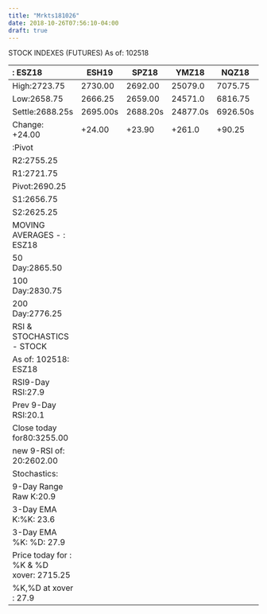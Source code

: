 ```yaml
---
title: "Mrkts181026"
date: 2018-10-26T07:56:10-04:00
draft: true
---
```


STOCK INDEXES (FUTURES)
As of: 102518

<!--more-->

|: ESZ18 | ESH19 | SPZ18 | YMZ18 | NQZ18 | NQH19 |
|:----|----|---|----|-----|-----|
High:2723.75 |2730.00 |2692.00 |25079.0 |7075.75 |7105.50 |
Low:2658.75 |2666.25 |2659.00 |24571.0 |6816.75 |6851.50 |
Settle:2688.25s|2695.00s|2688.20s|24877.0s|6926.50s|6959.25s|
Change: +24.00 | +24.00 | +23.90 | +261.0 | +90.25 | +89.50 |
|:Pivot|
R2:2755.25 |
R1:2721.75 |
Pivot:2690.25 |
S1:2656.75 |
S2:2625.25 |
|MOVING AVERAGES - : ESZ18 |
50 Day:2865.50|
100 Day:2830.75|
200 Day:2776.25 |
RSI & STOCHASTICS - STOCK|
As of: 102518: ESZ18|
RSI9-Day RSI:27.9|
Prev 9-Day RSI:20.1|
Close today for80:3255.00|
new 9-RSI of: 20:2602.00|
Stochastics:|
9-Day Range Raw K:20.9|
3-Day EMA K:%K: 23.6|
3-Day EMA %K: %D: 27.9|
Price today for : %K & %D xover: 2715.25|
%K,%D at xover : 27.9 |

